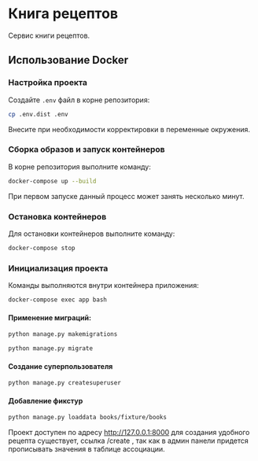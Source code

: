 # Книга рецептов 

Сервис книги рецептов.

## Использование Docker

### Настройка проекта

Создайте `.env` файл в корне репозитория:

```bash
cp .env.dist .env
```

Внесите при необходимости корректировки в переменные окружения.

### Сборка образов и запуск контейнеров

В корне репозитория выполните команду:

```bash
docker-compose up --build
```

При первом запуске данный процесс может занять несколько минут.

### Остановка контейнеров

Для остановки контейнеров выполните команду:

```bash
docker-compose stop
```

### Инициализация проекта

Команды выполняются внутри контейнера приложения:

```bash
docker-compose exec app bash
```

#### Применение миграций:
```bash
python manage.py makemigrations
```

```bash
python manage.py migrate
```


#### Создание суперпользователя

```bash
python manage.py createsuperuser
```

#### Добавление фикстур

```bash
python manage.py loaddata books/fixture/books
```

Проект доступен по адресу http://127.0.0.1:8000
для создания удобного рецепта существует, ссылка /create , 
так как в админ панели придется прописывать значения в таблице ассоциации.
